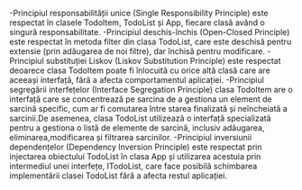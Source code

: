  -Principiul responsabilității unice (Single Responsibility Principle) este respectat în clasele TodoItem, TodoList și App, fiecare clasă având o singură responsabilitate.
 -Principiul deschis-închis (Open-Closed Principle) este respectat în metoda filter din clasa TodoList, care este deschisă pentru extensie (prin adăugarea de noi filtre),
dar închisă pentru modificare.
 -Principiul substituției Liskov (Liskov Substitution Principle) este respectat deoarece clasa TodoItem poate fi înlocuită cu orice altă clasă care are aceeași interfață,
fără a afecta comportamentul aplicației.
 -Principiul segregării interfețelor (Interface Segregation Principle)  clasa TodoItem are o interfață care se concentrează pe sarcina de a gestiona un element de sarcină
specific, cum ar fi comutarea între starea finalizată și neîncheiată a sarcinii.De asemenea, clasa TodoList utilizează o interfață specializată pentru a gestiona o
listă de elemente de sarcină, inclusiv adăugarea, eliminarea,modificarea și filtrarea sarcinilor.
 -Principiul inversiunii dependențelor (Dependency Inversion Principle) este respectat prin injectarea obiectului TodoList în clasa App și utilizarea
acestuia prin intermediul unei interfețe, ITodoList, care face posibilă schimbarea implementării clasei TodoList fără a afecta restul aplicației.
